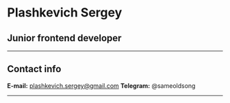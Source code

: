 # Plashkevich Sergey
## Junior frontend developer
***
## Contact info
**E-mail:** plashkevich.sergey@gmail.com
**Telegram:** @sameoldsong
***

